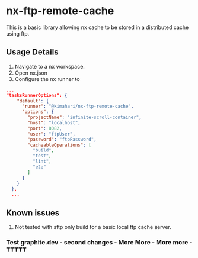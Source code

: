 # nx-ftp-remote-cache

This is a basic library allowing nx cache to be stored in a distributed cache using ftp. 
## Usage Details

1) Navigate to a nx workspace.
2) Open nx.json
3) Configure the nx runner to 

```json
...
"tasksRunnerOptions": {
    "default": {
      "runner": "@kimahari/nx-ftp-remote-cache",
      "options": {
        "projectName": "infinite-scroll-container",
        "host": "localhost",
        "port": 8082,
        "user": "ftpUser",
        "password": "ftpPassword",
        "cacheableOperations": [
          "build",
          "test",
          "lint",
          "e2e"
        ]
      }
    }
  },
  ...
```

## Known issues 

1) Not tested with sftp only build for a basic local ftp cache server.

### Test graphite.dev - second changes - More More - More more - TTTTT
